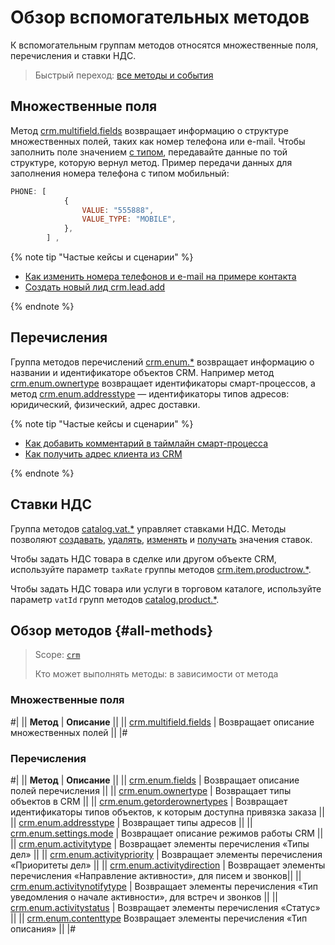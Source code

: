 # Обзор вспомогательных методов

К вспомогательным группам методов относятся множественные поля, перечисления и ставки НДС. 

> Быстрый переход: [все методы и события](#all-methods) 

## Множественные поля

Метод [crm.multifield.fields](./multifield/crm-multifield-fields.md) возвращает информацию о структуре множественных полей, таких как номер телефона или e-mail. Чтобы заполнить поле значением [с типом](../data-types.md#crm_multifield), передавайте данные по той структуре, которую вернул метод. 
Пример передачи данных для заполнения номера телефона с типом мобильный:

```js
PHONE: [
            { 
                VALUE: "555888",
                VALUE_TYPE: "MOBILE",
            },
        ] ,
```

{% note tip "Частые кейсы и сценарии" %}

- [Как изменить номера телефонов и e-mail на примере контакта](../../../tutorials/crm/how-to-edit-crm-objects/how-to-change-email-or-phone.md)
- [Создать новый лид crm.lead.add](../leads/crm-lead-add.md)

{% endnote %}

## Перечисления

Группа методов перечислений [crm.enum.*](./enum/index.md) возвращает информацию о названии и идентификаторе объектов CRM. Например метод [crm.enum.ownertype](./enum/crm-enum-owner-type.md) возвращает идентификаторы смарт-процессов, а метод [crm.enum.addresstype](./enum/crm-enum-address-type.md) — идентификаторы типов адресов: юридический, физический, адрес доставки. 

{% note tip "Частые кейсы и сценарии" %}

- [Как добавить комментарий в таймлайн смарт-процесса](../../../tutorials/crm/how-to-add-crm-objects/how-to-add-comment-to-spa.md)
- [Как получить адрес клиента из CRM](../../../tutorials/crm/how-to-get-lists/how-to-get-address.md)

{% endnote %}

## Ставки НДС 

Группа методов [catalog.vat.*](../../catalog/vat/index.md) управляет ставками НДС. Методы позволяют [создавать](../../catalog/vat/catalog-vat-add.md), [удалять](../../catalog/vat/catalog-vat-delete.md), [изменять](../../catalog/vat/catalog-vat-update.md) и [получать](../../catalog/vat/catalog-vat-list.md) значения ставок. 

Чтобы задать НДС товара в сделке или другом объекте CRM, используйте параметр `taxRate` группы методов  [crm.item.productrow.*](../universal/product-rows/index.md). 

Чтобы задать НДС товара или услуги в торговом каталоге, используйте параметр `vatId` групп методов [catalog.product.*](../../catalog/product/index.md). 

## Обзор методов {#all-methods}

> Scope: [`crm`](../../scopes/permissions.md)
>
> Кто может выполнять методы: в зависимости от метода

### Множественные поля

#|
|| **Метод** | **Описание** ||
|| [crm.multifield.fields](./multifield/crm-multifield-fields.md) | Возвращает описание множественных полей ||
|#

### Перечисления

#|
|| **Метод** | **Описание** ||
|| [crm.enum.fields](./enum/crm-enum-fields.md) | Возвращает описание полей перечисления ||
|| [crm.enum.ownertype](./enum/crm-enum-owner-type.md) | Возвращает типы объектов в CRM ||
|| [crm.enum.getorderownertypes](./enum/crm-enum-get-order-owner-types.md) | Возвращает идентификаторы типов объектов, к которым доступна привязка заказа ||
|| [crm.enum.addresstype](./enum/crm-enum-address-type.md) | Возвращает типы адресов ||
|| [crm.enum.settings.mode](./enum/crm-enum-settings-mode.md) | Возвращает описание режимов работы CRM ||
|| [crm.enum.activitytype](./enum/outdated/crm-enum-activity-type.md) | Возвращает элементы перечисления «Типы дел» ||
|| [crm.enum.activitypriority](./enum/outdated/crm-enum-activity-priority.md) | Возвращает элементы перечисления «Приоритеты дел» ||
|| [crm.enum.activitydirection](./enum/outdated/crm-enum-activity-direction.md) | Возвращает элементы перечисления «Направление активности», для писем и звонков||
|| [crm.enum.activitynotifytype](./enum/outdated/crm-enum-activity-notify-type.md) | Возвращает элементы перечисления «Тип уведомления о начале активности», для встреч и звонков ||
|| [crm.enum.activitystatus](./enum/outdated/crm-enum-activity-status.md) | Возвращает элементы перечисления «Статус» ||
|| [crm.enum.contenttype](./enum/outdated/crm-enum-content-type.md) Возвращает элементы перечисления «Тип описания» ||
|#